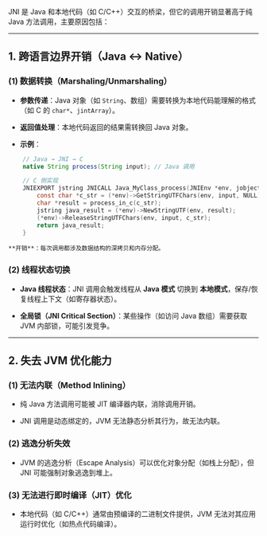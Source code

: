 JNI 是 Java 和本地代码（如 C/C++）交互的桥梁，但它的调用开销显著高于纯 Java 方法调用，主要原因包括：

---

## **1. 跨语言边界开销（Java ↔ Native）**

### **(1) 数据转换（Marshaling/Unmarshaling）**

- **参数传递**：Java 对象（如 `String`、数组）需要转换为本地代码能理解的格式（如 C 的 `char*`、`jintArray`）。
    
- **返回值处理**：本地代码返回的结果需转换回 Java 对象。
    
- **示例**：
```java
    // Java → JNI → C
    native String process(String input); // Java 调用
```
```c
    // C 侧实现
    JNIEXPORT jstring JNICALL Java_MyClass_process(JNIEnv *env, jobject obj, jstring input) {
        const char *c_str = (*env)->GetStringUTFChars(env, input, NULL); // 转换 Java String → C 字符串
        char *result = process_in_c(c_str);                              // C 处理逻辑
        jstring java_result = (*env)->NewStringUTF(env, result);         // 转换 C 字符串 → Java String
        (*env)->ReleaseStringUTFChars(env, input, c_str);                // 释放资源
        return java_result;
    }
```    
    **开销**：每次调用都涉及数据结构的深拷贝和内存分配。

### **(2) 线程状态切换**

- **Java 线程状态**：JNI 调用会触发线程从 **Java 模式** 切换到 **本地模式**，保存/恢复线程上下文（如寄存器状态）。
    
- **全局锁（JNI Critical Section）**：某些操作（如访问 Java 数组）需要获取 JVM 内部锁，可能引发竞争。
    

---

## **2. 失去 JVM 优化能力**

### **(1) 无法内联（Method Inlining）**

- 纯 Java 方法调用可能被 JIT 编译器内联，消除调用开销。
    
- JNI 调用是动态绑定的，JVM 无法静态分析其行为，故无法内联。
    

### **(2) 逃逸分析失效**

- JVM 的逃逸分析（Escape Analysis）可以优化对象分配（如栈上分配），但 JNI 可能强制对象逃逸到堆上。
    

### **(3) 无法进行即时编译（JIT）优化**

- 本地代码（如 C/C++）通常由预编译的二进制文件提供，JVM 无法对其应用运行时优化（如热点代码编译）。